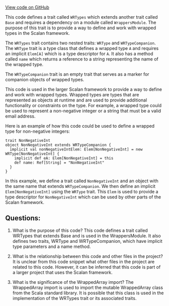 [View code on GitHub](sigmastate-interpreterhttps://github.com/ScorexFoundation/sigmastate-interpreter/graph-ir/src/main/scala/wrappers/scalan/WRTypes.scala)

This code defines a trait called `WRTypes` which extends another trait called `Base` and requires a dependency on a module called `WrappersModule`. The purpose of this trait is to provide a way to define and work with wrapped types in the Scalan framework.

The `WRTypes` trait contains two nested traits: `WRType` and `WRTypeCompanion`. The `WRType` trait is a type class that defines a wrapped type `A` and requires an implicit `Elem[A]` which is a type descriptor for `A`. It also has a method called `name` which returns a reference to a string representing the name of the wrapped type.

The `WRTypeCompanion` trait is an empty trait that serves as a marker for companion objects of wrapped types.

This code is used in the larger Scalan framework to provide a way to define and work with wrapped types. Wrapped types are types that are represented as objects at runtime and are used to provide additional functionality or constraints on the type. For example, a wrapped type could be used to represent a non-negative integer or a string that must be a valid email address.

Here is an example of how this code could be used to define a wrapped type for non-negative integers:

```
trait NonNegativeInt
object NonNegativeInt extends WRTypeCompanion {
  implicit val nonNegativeIntElem: Elem[NonNegativeInt] = new WRType[NonNegativeInt] {
    implicit def eA: Elem[NonNegativeInt] = this
    def name: Ref[String] = "NonNegativeInt"
  }
}
```

In this example, we define a trait called `NonNegativeInt` and an object with the same name that extends `WRTypeCompanion`. We then define an implicit `Elem[NonNegativeInt]` using the `WRType` trait. This `Elem` is used to provide a type descriptor for `NonNegativeInt` which can be used by other parts of the Scalan framework.
## Questions: 
 1. What is the purpose of this code?
   This code defines a trait called WRTypes that extends Base and is used in the WrappersModule. It also defines two traits, WRType and WRTypeCompanion, which have implicit type parameters and a name method.

2. What is the relationship between this code and other files in the project?
   It is unclear from this code snippet what other files in the project are related to this code. However, it can be inferred that this code is part of a larger project that uses the Scalan framework.

3. What is the significance of the WrappedArray import?
   The WrappedArray import is used to import the mutable WrappedArray class from the Scala standard library. It is possible that this class is used in the implementation of the WRTypes trait or its associated traits.
